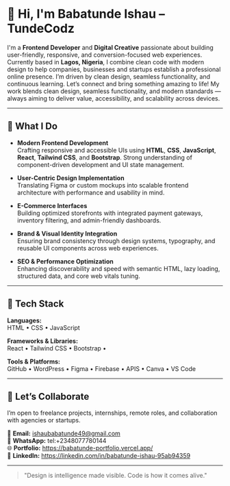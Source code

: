# 👋 Hi, I'm Babatunde Ishau – TundeCodz

I'm a **Frontend Developer** and **Digital Creative** passionate about building user-friendly, responsive, and conversion-focused web experiences.
Currently based in **Lagos, Nigeria**, I combine clean code with modern design to help companies, businesses and startups establish a professional online presence. I’m driven by clean design, seamless functionality, and continuous learning.
Let’s connect and bring something amazing to life!
My work blends clean design, seamless functionality, and modern standards — always aiming to deliver value, accessibility, and scalability across devices.

---

## 💼 What I Do

- **Modern Frontend Development**  
  Crafting responsive and accessible UIs using **HTML**, **CSS**, **JavaScript**, **React**, **Tailwind CSS**, and **Bootstrap**. Strong understanding of component-driven development 
  and UI state management.

- **User-Centric Design Implementation**  
  Translating Figma or custom mockups into scalable frontend architecture with performance and usability in mind.

- **E-Commerce Interfaces**  
  Building optimized storefronts with integrated payment gateways, inventory filtering, and admin-friendly dashboards.

- **Brand & Visual Identity Integration**  
  Ensuring brand consistency through design systems, typography, and reusable UI components across web experiences.

- **SEO & Performance Optimization**  
  Enhancing discoverability and speed with semantic HTML, lazy loading, structured data, and core web vitals tuning.

---

## 🧰 Tech Stack

**Languages:**  
HTML • CSS • JavaScript  

**Frameworks & Libraries:**  
React • Tailwind CSS • Bootstrap • 

**Tools & Platforms:**  
GitHub • WordPress • Figma • Firebase • APIS • Canva • VS Code  

---

## 🤝 Let’s Collaborate

I’m open to freelance projects, internships, remote roles, and collaboration with agencies or startups.

📧 **Email:** ishaubabatunde49@gmail.com  
📱 **WhatsApp:** tel:+2348077780144  
🌐 **Portfolio:** https://babatunde-portfolio.vercel.app/  
💼 **LinkedIn:** https://linkedin.com/in/babatunde-ishau-95ab94359

---

> "Design is intelligence made visible. Code is how it comes alive."

